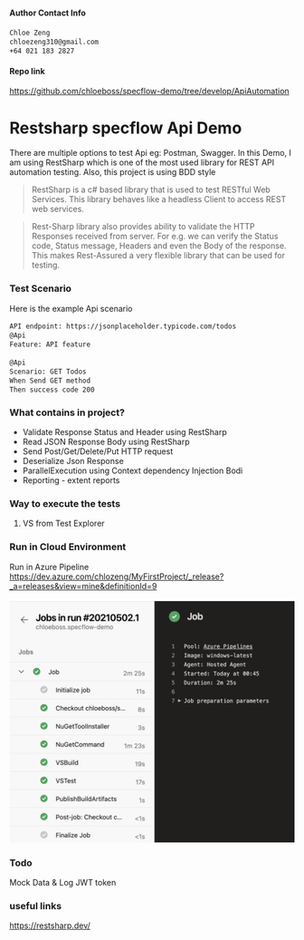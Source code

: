 
#### Author Contact Info
```
Chloe Zeng
chloezeng310@gmail.com
+64 021 183 2827
```

#### Repo link
https://github.com/chloeboss/specflow-demo/tree/develop/ApiAutomation


# Restsharp specflow Api Demo
There are multiple options to test Api eg: Postman, Swagger. In this Demo, I am using RestSharp which is one of the most used library for REST API automation testing. Also, this project is using BDD style
> RestSharp is a c# based library that is used to test RESTful Web Services. This library behaves like a headless Client to access REST web services.

> Rest-Sharp library also provides ability to validate the HTTP Responses received from server. For e.g. we can verify the Status code, Status message, Headers and even the Body of the response. This makes Rest-Assured a very flexible library that can be used for testing.
### Test Scenario
Here is the example Api scenario
```Gherkin 
API endpoint: https://jsonplaceholder.typicode.com/todos
@Api
Feature: API feature

@Api
Scenario: GET Todos
When Send GET method
Then success code 200
```

### What contains in project?
* Validate Response Status and Header using RestSharp
* Read JSON Response Body using RestSharp
* Send Post/Get/Delete/Put HTTP request 
* Deserialize Json Response
* ParallelExecution using Context dependency Injection Bodi
* Reporting - extent reports

### Way to execute the tests
1. VS from Test Explorer


### Run in Cloud Environment
Run in Azure Pipeline
https://dev.azure.com/chlozeng/MyFirstProject/_release?_a=releases&view=mine&definitionId=9

![Test Image 6](images/specflow_demo_azure.png)


### Todo
Mock Data & Log
JWT token

### useful links
https://restsharp.dev/
